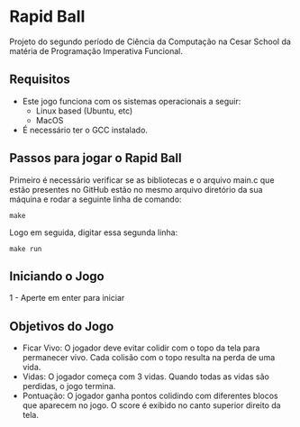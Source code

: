 # Rapid Ball
Projeto do segundo período de Ciência da Computação na Cesar School da matéria de Programação Imperativa Funcional.

## Requisitos
- Este jogo funciona com os sistemas operacionais a seguir:
   - Linux based (Ubuntu, etc)
   - MacOS
- É necessário ter o GCC instalado.

## Passos para jogar o Rapid Ball

Primeiro é necessário verificar se as bibliotecas e o arquivo main.c que estão presentes no GitHub estão no mesmo arquivo diretório da sua máquina e rodar a seguinte linha de comando:
```
make
```
Logo em seguida, digitar essa segunda linha:
```
make run
```
## Iniciando o Jogo
1 - Aperte em enter para iniciar
## Objetivos do Jogo
- Ficar Vivo: O jogador deve evitar colidir com o topo da tela para permanecer vivo. Cada colisão com o topo resulta na perda de uma vida.
- Vidas: O jogador começa com 3 vidas. Quando todas as vidas são perdidas, o jogo termina.
- Pontuação: O jogador ganha pontos colidindo com diferentes blocos que aparecem no jogo. O score é exibido no canto superior direito da tela.
